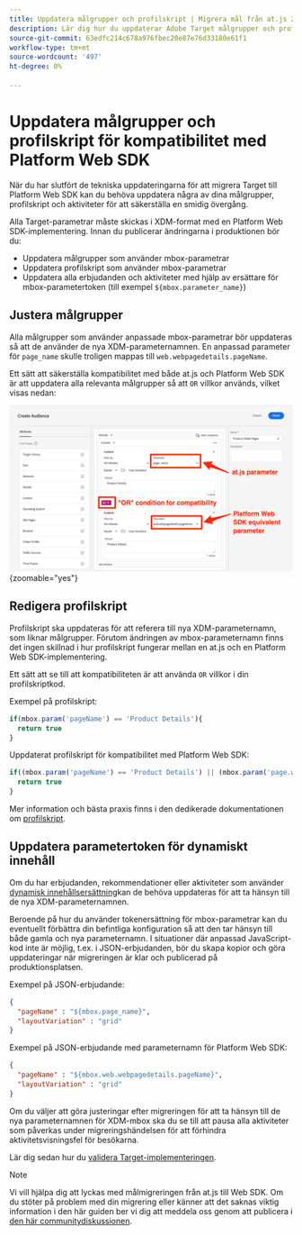 ```yaml
---
title: Uppdatera målgrupper och profilskript | Migrera mål från at.js 2.x till Web SDK
description: Lär dig hur du uppdaterar Adobe Target målgrupper och profilskript för kompatibilitet med Experience Platform Web SDK.
source-git-commit: 63edfc214c678a976fbec20e87e76d33180e61f1
workflow-type: tm+mt
source-wordcount: '497'
ht-degree: 0%

---
```


# Uppdatera målgrupper och profilskript för kompatibilitet med Platform Web SDK

När du har slutfört de tekniska uppdateringarna för att migrera Target till Platform Web SDK kan du behöva uppdatera några av dina målgrupper, profilskript och aktiviteter för att säkerställa en smidig övergång.

Alla Target-parametrar måste skickas i XDM-format med en Platform Web SDK-implementering. Innan du publicerar ändringarna i produktionen bör du:

* Uppdatera målgrupper som använder mbox-parametrar
* Uppdatera profilskript som använder mbox-parametrar
* Uppdatera alla erbjudanden och aktiviteter med hjälp av ersättare för mbox-parametertoken (till exempel `${mbox.parameter_name}`)

## Justera målgrupper

Alla målgrupper som använder anpassade mbox-parametrar bör uppdateras så att de använder de nya XDM-parameternamnen. En anpassad parameter för `page_name` skulle troligen mappas till `web.webpagedetails.pageName`.

Ett sätt att säkerställa kompatibilitet med både at.js och Platform Web SDK är att uppdatera alla relevanta målgrupper så att `OR` villkor används, vilket visas nedan:

![Så här uppdaterar du en målgrupp för plattformskompatibilitet för Web SDK](assets/target-audience-update.png){zoomable=&quot;yes&quot;}

## Redigera profilskript

Profilskript ska uppdateras för att referera till nya XDM-parameternamn, som liknar målgrupper. Förutom ändringen av mbox-parameternamn finns det ingen skillnad i hur profilskript fungerar mellan en at.js och en Platform Web SDK-implementering.

Ett sätt att se till att kompatibiliteten är att använda `OR` villkor i din profilskriptkod.

Exempel på profilskript:

```Javascript
if(mbox.param('pageName') == 'Product Details'){
  return true
}
```

Uppdaterat profilskript för kompatibilitet med Platform Web SDK:

```Javascript
if((mbox.param('pageName') == 'Product Details') || (mbox.param('page.webpagedetails.pageName') =='Product Details')){
  return true
}
```

Mer information och bästa praxis finns i den dedikerade dokumentationen om [profilskript](https://experienceleague.adobe.com/docs/target/using/audiences/visitor-profiles/profile-parameters.html).

## Uppdatera parametertoken för dynamiskt innehåll

Om du har erbjudanden, rekommendationer eller aktiviteter som använder [dynamisk innehållsersättning](https://experienceleague.adobe.com/docs/target/using/experiences/offers/passing-profile-attributes-to-the-html-offer.html)kan de behöva uppdateras för att ta hänsyn till de nya XDM-parameternamnen.

Beroende på hur du använder tokenersättning för mbox-parametrar kan du eventuellt förbättra din befintliga konfiguration så att den tar hänsyn till både gamla och nya parameternamn. I situationer där anpassad JavaScript-kod inte är möjlig, t.ex. i JSON-erbjudanden, bör du skapa kopior och göra uppdateringar när migreringen är klar och publicerad på produktionsplatsen.

Exempel på JSON-erbjudande:

```JSON
{
  "pageName" : "${mbox.page_name}",
  "layoutVariation" : "grid"
}
```

Exempel på JSON-erbjudande med parameternamn för Platform Web SDK:

```JSON
{
  "pageName" : "${mbox.web.webpagedetails.pageName}",
  "layoutVariation" : "grid"
}
```

Om du väljer att göra justeringar efter migreringen för att ta hänsyn till de nya parameternamnen för XDM-mbox ska du se till att pausa alla aktiviteter som påverkas under migreringshändelsen för att förhindra aktivitetsvisningsfel för besökarna.

Lär dig sedan hur du [validera Target-implementeringen](validate.md).

>[!NOTE]
>
>Vi vill hjälpa dig att lyckas med målmigreringen från at.js till Web SDK. Om du stöter på problem med din migrering eller känner att det saknas viktig information i den här guiden ber vi dig att meddela oss genom att publicera i [den här communitydiskussionen](https://experienceleaguecommunities.adobe.com/t5/adobe-experience-platform-launch/tutorial-discussion-implement-adobe-experience-cloud-with-web/td-p/444996).